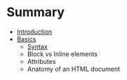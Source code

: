 # Summary

* [Introduction](README.md)
* [Basics](basics/basics.md)
   * [Syntax](basics/syntax.md)
   * Block vs Inline elements
   * Attributes
   * Anatomy of an HTML document

